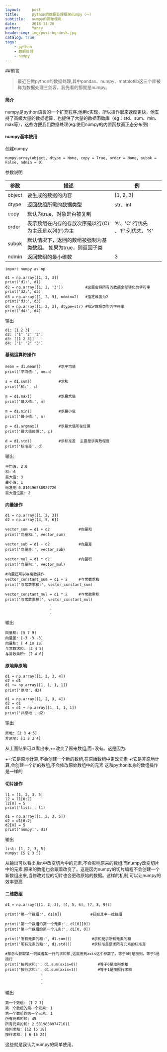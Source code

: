 ```yaml
---
layout:     post
title:      python的数据处理框架numpy（一）
subtitle:   numpy的简单使用
date:       2018-11-20
author:     Yancy
header-img: img/post-bg-desk.jpg
catalog: true
tags:
    - python
    - 数据处理
    - numpy
---
```

##前言
>最近在做python的数据处理,其中pandas、numpy、matplotlib这三个库被称为数据处理三剑客，我先看的那就是numpy。

#### 简介
numpy是python语言的一个扩充程序,他用c实现，所以操作起来速度更快，他支持了高级大量的数据运算，也提供了大量的数据函数库（eg：std、sum、min、max等），这些方便我们数据处理(eg:使用numpy的内置函数画正态分布图)

#### numpy基本使用
创建numpy

```
numpy.array(object, dtype = None, copy = True, order = None, subok = False, ndmin = 0)
```

参数说明

| 参数 | 描述 | 例 |
| --- | --- | --- | 
| object    | 要生成的数据的内容    |  [1, 2, 3]   |
| dtype     | 返回数组所需的数据类型 |  str、int    |          
| copy     | 默认为true，对象是否被复制 |           |                    
| order       | 表示数组在内存的存放次序是以行(C)为主还是以列(F)为主 |     ‘A'、'C':行优先 、'F':列优先、'K'      |          
| subok        | 默认情况下，返回的数组被强制为基类数组。 如果为true，则返回子类 |           |          
| ndmin         | 返回数组的最小维数 |     3      |          
          

```
import numpy as np

d1 = np.array([1, 2, 3])
print('d1:', d1)
d2 = np.array([1, 2, '3'])          #这里会将所有的数据全部转化为字符串
print('d2:', d2)
d3 = np.array([1, 2, 3], ndmin=2)   #指定维度为2
print('d3:', d3)
d4 = np.array([1, 2, 3], dtype=str) #指定数据类型为字符串
print('d4:', d4)
```
输出

```
d1: [1 2 3]
d2: ['1' '2' '3']
d3: [[1 2 3]]
d4: ['1' '2' '3']
```

#### 基础运算符操作

```
mean = d1.mean()        #求平均值
print('平均值:', mean)

s = d1.sum()            #求和
print('和:', s)

m = d1.max()            #求最大值
print('最大值:', m)

m = d1.min()            #求最小值
print('最小值:', m)

p = d1.argmax()         #求最大值所在位置
print('最大值位置:', p)

d = d1.std()            #求标准差  主要是求离散程度
print('标准差', d)
```

输出

```
平均值: 2.0
和: 6
最大值: 3
最小值: 1
标准差 0.816496580927726
最大值位置: 2
```

#### 向量操作

```
d1 = np.array([1, 2, 3])
d2 = np.array([4, 5, 6])

vector_sum = d1 + d2             #向量和
print('向量和:', vector_sum)

vector_sub = d1 - d2             #向量差
print('向量差:', vector_sub)

vector_mul = d1 * d2             #向量积
print('向量积:', vector_mul)

#向量还可以与常数操作
vector_constant_sum = d1 + 2     #与常数求和
print('与常数求和:', vector_constant_sum)

vector_constant_mul = d1 * 2     #与常数乘积
print('与常数乘积:', vector_constant_mul)
					.
					.
					.
```

输出

```
向量和: [5 7 9]
向量差: [-3 -3 -3]
向量积: [ 4 10 18]
与常数求和: [3 4 5]
与常数乘积: [2 4 6]
```

#### 原地非原地

```
d1 = np.array([1, 2, 3, 4])
d2 = d1
d1 += np.array([1, 1, 1, 1])
print('原地', d2)

d1 = np.array([1, 2, 3, 4])
d2 = d1
d1 = d1 + np.array([1, 1, 1, 1])
print('非原地', d2)
```
输出

```
原地: [2 3 4 5]
非原地: [1 2 3 4]
```
从上面结果可以看出来,+=改变了原来数组,而+没有。这是因为:

+=:它是原地计算,不会创建一个新的数组,在原始数组中更改元素 
+:它是非原地计算,会创建一个新的数组,不会修改原始数组中的元素 
这和python本身的数组操作是一样的

#### 切片操作

```
l1 = [1, 2, 3, 5]
l2 = l1[0:2]
l2[0] = 5
print('list:', l1)

d1 = np.array([1, 2, 3, 5])
d2 = d1[0:2]
d2[0] = 5
print('numpy:', d1)
```
输出

```
list: [1, 2, 3, 5]
numpy: [5 2 3 5]

```
从输出可以看出,list中改变切片中的元素,不会影响原来的数组.而numpy改变切片中的元素,原来的数组也会跟着改变了。这是因为numpy的切片编程不会创建一个新数组出来,当修改对应的切片也会更改原始的数据。这样的机制,可以让numpy的效率更高

#### 二维数组

```
d1 = np.array([[1, 2, 3], [4, 5, 6], [7, 8, 9]])

print('第一个数组:', d1[0])             #获取其中一维数组

print('第一个数组的第一个元素:', d1[0][0])
print('第一个数组的第一个元素:', d1[0, 0])

print('所有元素的和:', d1.sum())         #求和是求所有元素的和
print('所有元素的和:', d1.std())         #求标准差是求所有元素的标准差

#那怎么获取某一列或者某一行的求和那,这就用到axis这个参数了，等于0时是按列，等于1是按行
print('按列求和:', d1.sum(axis=0))         #等于0是按列求和
print('按行求和:', d1.sum(axis=1))         #等于1是按照行求和
				.
				.
				.
```
输出

```
第一个数组: [1 2 3]
第一个数组的第一个元素: 1
第一个数组的第一个元素: 1
所有元素的和: 45
所有元素的和: 2.581988897471611
按列求和: [12 15 18]
按行求和: [ 6 15 24]
```
这些就是我认为numpy的简单使用。